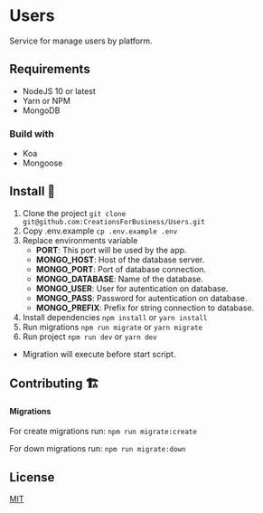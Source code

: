 # Users

Service for manage users by platform.

## Requirements
* NodeJS 10 or latest
* Yarn or NPM
* MongoDB

### Build with
* Koa
* Mongoose

## Install 🚀

1. Clone the project
`git clone git@github.com:CreationsForBusiness/Users.git`
1. Copy .env.example
`cp .env.example .env`
1. Replace environments variable
   * **PORT**: This port will be used by the app.
   * **MONGO_HOST**: Host of the database server.
   * **MONGO_PORT**: Port of database connection.
   * **MONGO_DATABASE**: Name of the database.
   * **MONGO_USER**: User for autentication on database.
   * **MONGO_PASS**: Password for autentication on database.
   * **MONGO_PREFIX**: Prefix for string connection to database.
1. Install dependencies
`npm install` or `yarn install`
1. Run migrations
`npm run migrate` or `yarn migrate`
1. Run project
`npm run dev` or `yarn dev`

* Migration will execute before start script.

## Contributing 🏗
#### Migrations
For create migrations run: `npm run migrate:create`

For down migrations run: `npm run migrate:down`

## License
[MIT](https://choosealicense.com/licenses/mit/)